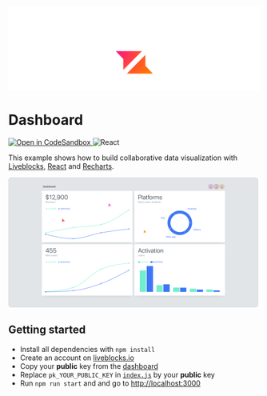 <p align="center">
  <a href="https://liveblocks.io">
    <img src="https://raw.githubusercontent.com/liveblocks/liveblocks/main/.github/assets/header.svg" alt="Liveblocks" />
  </a>
</p>

# Dashboard

<p>
  <a href="https://codesandbox.io/s/github/liveblocks/liveblocks/tree/main/examples/react-dashboard">
    <img src="https://img.shields.io/badge/open%20in%20codesandbox-message?style=flat&logo=codesandbox&color=333&logoColor=fff" alt="Open in CodeSandbox" />
  </a>
  <img src="https://img.shields.io/badge/react-message?style=flat&logo=react&color=0bd&logoColor=fff" alt="React" />
</p>

This example shows how to build collaborative data visualization with [Liveblocks](https://liveblocks.io), [React](https://reactjs.org/) and [Recharts](https://recharts.org).

<img src="https://raw.githubusercontent.com/liveblocks/liveblocks/main/.github/assets/examples/dashboard.png" width="500" alt="Dashboard" />

## Getting started

- Install all dependencies with `npm install`
- Create an account on [liveblocks.io](https://liveblocks.io/dashboard)
- Copy your **public** key from the [dashboard](https://liveblocks.io/dashboard/apikeys)
- Replace `pk_YOUR_PUBLIC_KEY` in [`index.js`](./examples/react-dashboard/src/index.js) by your **public** key
- Run `npm run start` and and go to [http://localhost:3000](http://localhost:3000)

